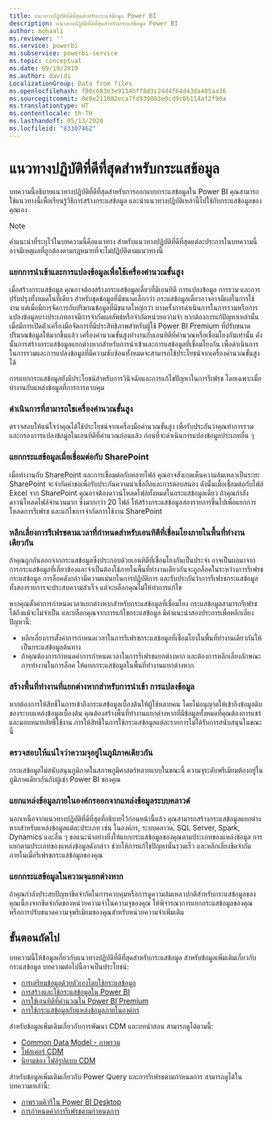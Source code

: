 ```yaml
---
title: แนวทางปฏิบัติที่ดีที่สุดสำหรับกระแสข้อมูล Power BI
description: แนวทางปฏิบัติที่ดีที่สุดสำหรับกระแสข้อมูล Power BI
author: mohaali
ms.reviewer: ''
ms.service: powerbi
ms.subservice: powerbi-service
ms.topic: conceptual
ms.date: 09/19/2019
ms.author: davidi
LocalizationGroup: Data from files
ms.openlocfilehash: f80c683e3e9134bff8d3c24d4f64d43da405aa36
ms.sourcegitcommit: 0e9e211082eca7fd939803e0cd9c6b114af2f90a
ms.translationtype: HT
ms.contentlocale: th-TH
ms.lasthandoff: 05/13/2020
ms.locfileid: "83307462"
---
```

# <a name="dataflows-best-practice"></a>แนวทางปฏิบัติที่ดีที่สุดสำหรับกระแสข้อมูล

บทความนี้อธิบายแนวทางปฏิบัติที่ดีที่สุดสำหรับการออกแบบกระแสข้อมูลใน Power BI คุณสามารถใช้แนวทางนี้เพื่อเรียนรู้วิธีการสร้างกระแสข้อมูล และนำแนวทางปฏิบัติเหล่านี้ไปใช้กับกระแสข้อมูลของคุณเอง

> [!NOTE]
> คำแนะนำที่ระบุไว้ในบทความนี้คือแนวทาง สำหรับแนวทางปฏิบัติที่ดีที่สุดแต่ละประการในบทความนี้ อาจมีเหตุผลที่ถูกต้องตามกฎหมายที่จะไม่ปฏิบัติตามแนวทางนี้ 
> 
> 

### <a name="split-ingestion-and-transformation-to-use-the-enhanced-compute-engine"></a>แยกการนำเข้าและการแปลงข้อมูลเพื่อใช้เครื่องคำนวณขั้นสูง

เมื่อสร้างกระแสข้อมูล คุณอาจต้องสร้างกระแสข้อมูลเดี่ยวที่มีเอนทิตี การแปลงข้อมูล การรวม และการปรับปรุงทั้งหมดในที่เดียว สำหรับชุดข้อมูลที่มีขนาดเล็กกว่า กระแสข้อมูลเดี่ยวอาจอาจมีผลในการใช้งาน แต่เมื่อมีการจัดการกับปริมาณข้อมูลที่มีขนาดใหญ่กว่า บางครั้งการดำเนินการในการรวมหรือการแปลงข้อมูลบางประเภทอาจมีการจำกัดผลลัพธ์หรือจำกัดหน่วยความจำ หากต้องการแก้ปัญหาเหล่านั้น เมื่อมีการเปิดตัวเครื่องมือจัดการที่มีประสิทธิภาพสำหรับผู้ใช้ Power BI Premium ที่ปรับขนาดปริมาณข้อมูลให้มากขึ้นแล้ว เครื่องคำนวณขั้นสูงทำงานกับเอนทิตีที่คำนวณหรือเชื่อมโยงกันเท่านั้น ดังนั้นการสร้างกระแสข้อมูลแยกต่างหากสำหรับการนำเข้าและการแสข้อมูลที่เชื่อมโยงกัน เพื่อดำเนินการในการรวมและการแปลงข้อมูลที่มีความซับซ้อนทั้งหมดจะสามารถใช้ประโยชน์จากเครื่องคำนวณขั้นสูงได้

การแยกกระแสข้อมูลยังมีประโยชน์สำหรับการวินิจฉัยและการแก้ไขปัญหาในการรีเฟรช โดยเฉพาะเมื่อทำงานกับแหล่งข้อมูลที่การการควบคุม

### <a name="perform-actions-that-can-use-the-enhanced-compute-engine"></a>ดำเนินการที่สามารถใชเครื่องคำนวณขั้นสูง

ตรวจสอบให้แน่ใจว่าคุณได้ใช้ประโยชน์จากเครื่องมือคำนวณขั้นสูง เพื่อรับประกันว่าคุณทำการรวมและกรองการแปลงข้อมูลในเอนทิตีที่คำนวณก่อนแล้ว ก่อนที่จะดำเนินการแปลงข้อมูลประเภทอื่น ๆ

### <a name="split-dataflows-when-connecting-to-sharepoint"></a>แยกกระแสข้อมูลเมื่อเชื่อมต่อกับ SharePoint

เมื่อทำงานกับ SharePoint และการเชื่อมต่อกับหลายไฟล์ คุณอาจสังเกตเห็นความล้มเหลวเป็นระยะ SharePoint จะจำกัดคำขอเพื่อรับประกันความน่าเชื่อถือและการตอบสนอง ดังนั้นเมื่อเชื่อมต่อกับไฟล์ Excel จาก SharePoint คุณอาจต้องดาวน์โหลดไฟล์ทั้งหมดในกระแสข้อมูลเดียว ถ้าคุณกำลังดาวน์โหลดไฟล์จำนวนมาก ซึ่งมากกว่า 20 ไฟล์ ให้สร้างกระแสข้อมูลสองรายการขึ้นไปเพื่อแยกการโหลดการรีเฟรช และแก้ไขการจำกัดการใช้งาน SharePoint

### <a name="avoid-scheduling-refresh-for-linked-entities-inside-the-same-workspace"></a>หลีกเลี่ยงการรีเฟรชตามเวลาที่กำหนดสำหรับเอนทิตีที่เชื่อมโยงภายในพื้นที่ทำงานเดียวกัน

ถ้าคุณถูกกันออกจากกระแสข้อมูลซึ่งประกอบด้วยเอนทิตีที่เชื่อมโยงกันเป็นประจำ อาจเป็นผลมาจากการกระแสข้อมูลที่เกี่ยวข้องและจำเป็นต้องใช้ภายในพื้นที่ทำงานเดียวกันจะถูกล็อคในระหว่างการรีเฟรชกระแสข้อมูล การล็อคดังกล่าวมีความแม่นยในการปฏิบัติการ และรับประกันว่าการรีเฟรชกระแสข้อมูลทั้งสองรายการจะประสบความสำเร็จ แต่จะบล็อกคุณไม่ให้ทำการแก้ไข 

หากคุณตั้งค่าการกำหนดเวลาแยกต่างหากสำหรับกระแสข้อมูลที่เชื่อมโยง กระแสข้อมูลสามารถรีเฟรชได้ถึงแม้จะไม่จำเป็น และบล็อกคุณจากการแก้ไขกระแสข้อมูล มีคำแนะนำสองประการเพื่อหลีกเลี่ยงปัญหานี้: 

* หลีกเลี่ยงการตั้งค่าการกำหนดเวลาในการรีเฟรชกระแสข้อมูลที่เชื่อมโยงในพื้นที่ทำงานเดียวกันให้เป็นกระแสข้อมูลต้นทาง
* ถ้าคุณต้องการกำหนดค่าการกำหนดเวลาในการรีเฟรชแยกต่างหาก และต้องการหลีกเลี่ยงลักษณะการทำงานในการล็อค ให้แยกกระแสข้อมูลในพื้นที่ทำงานแยกต่างหาก

### <a name="create-a-separate-workspace-for-ingestion-transformation"></a>สร้างพื้นที่ทำงานที่แยกต่างหากสำหรับการนำเข้า การแปลงข้อมูล

หากต้องการให้สิทธิ์ในการเข้าถึงกระแสข้อมูลเบื้องต้นให้ผู้ใช้หลายคน โดยไม่อนุญาตให้เข้าถึงข้อมูลดิบของระบบแหล่งข้อมูลเบื้องต้น คุณต้องสร้างพื้นที่ทำงานแยกต่างหากที่มีข้อมูลทั้งหมดที่คุณต้องการแชร์ และมอบหมายสิทธิ์ใช้งาน การให้สิทธิ์ในการใช้กระแสข้อมูลแต่ละรายการไม่ได้รับการสนับสนุนในขณะนี้

### <a name="ensure-capacity-is-in-the-same-region"></a>ตรวจสอบให้แน่ใจว่าความจุอยู่ในภูมิภาคเดียวกัน

กระแสข้อมูลไม่สนับสนุนภูมิภาคในสภาพภูมิศาสตร์หลายแบบในขณะนี้ ความจุระดับพรีเมียมต้องอยู่ในภูมิภาคเดียวกันกับผู้เช่า Power BI ของคุณ

### <a name="separate-on-premises-sources-from-cloud-sources"></a>แยกแหล่งข้อมูลภายในองค์กรออกจากแหล่งข้อมูลระบบคลาวด์

นอกเหนือจากแนวทางปฏิบัติที่ดีที่สุดที่อธิบายไว้ก่อนหน้านี้แล้ว คุณสามารถสร้างกระแสข้อมูลแยกต่างหากสำหรับแหล่งข้อมูลแต่ละประเภท เช่น ในองค์กร, ระบบคลาวด,์ SQL Server, Spark, Dynamics และอื่น ๆ ขอแนะนำอย่างยิ่งให้แยกกระแสข้อมูลของคุณตามประเภทของแหล่งข้อมูล การแยกตามประเภทของแหล่งข้อมูลดังกล่าว ช่วยให้การแก้ไขปัญหานั้นรวดเร็ว และหลีกเลี่ยงขีดจำกัดภายในเมื่อรีเฟรชกระแสข้อมูลของคุณ

### <a name="separate-dataflows-into-a-separate-capacity"></a>แยกกระแสข้อมูลในความจุแยกต่างหาก

ถ้าคุณกำลังประสบปัญหาขีดจำกัดในการควบคุมหรือการดูความล้มเหลวปกติสำหรับกระแสข้อมูลของคุณเนื่องจากขีดจำกัดของหน่วยความจำในความจุของคุณ ให้พิจารณาการแยกกระแสข้อมูลของคุณ หรือการปรับขนาดความจุพรีเมียมของคุณสำหรับหน่วยความจำเพิ่มเติม

## <a name="next-steps"></a>ขั้นตอนถัดไป

บทความนี้ให้ข้อมูลเกี่ยวกับแนวทางปฏิบัติที่ดีที่สุดสำหรับกระแสข้อมูล สำหรับข้อมูลเพิ่มเติมเกี่ยวกับกระแสข้อมูล บทความต่อไปนี้อาจเป็นประโยชน์:

* [การเตรียมข้อมูลด้วยตัวเองโดยใช้กระแสข้อมูล](service-dataflows-overview.md)
* [การสร้างและใช้กระแสข้อมูลใน Power BI](service-dataflows-create-use.md)
* [การใช้เอนทิตีที่คำนวณใน Power BI Premium](service-dataflows-computed-entities-premium.md)
* [การใช้กระแสข้อมูลกับแหล่งข้อมูลภายในองค์กร](service-dataflows-on-premises-gateways.md)

สำหรับข้อมูลเพิ่มเติมเกี่ยวกับการพัฒนา CDM และบทนำสอน สามารถดูได้ตามนี้:
* [Common Data Model - ภาพรวม](https://docs.microsoft.com/powerapps/common-data-model/overview)
* [โฟลเดอร์ CDM ](https://go.microsoft.com/fwlink/?linkid=2045304)
* [นิยามของ ไฟล์รูปแบบ CDM](https://go.microsoft.com/fwlink/?linkid=2045521)


สำหรับข้อมูลเพิ่มเติมเกี่ยวกับ Power Query และการรีเฟรชตามกำหนดการ สามารถดูได้ในบทความเหล่านี้:
* [ภาพรวมคิวรีใน Power BI Desktop](desktop-query-overview.md)
* [การกำหนดค่าการรีเฟรชตามกำหนดการ](../connect-data/refresh-scheduled-refresh.md)
